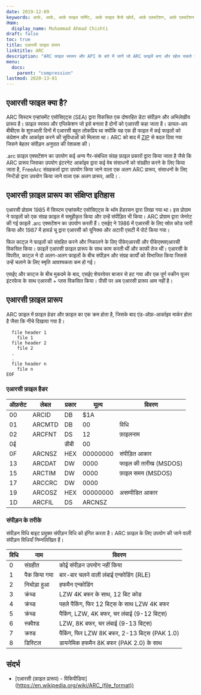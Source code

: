 ```yaml
---
date: 2019-12-09
keywords: आर्क, आर्क, आर्क फाइल फॉर्मेट, आर्क फाइल कैसे खोलें, आर्क एक्सटेंशन, आर्क एक्सटेंशन
लेखक:
  display_name: Muhammad Ahmad Chishti
draft: false
toc: true
title: एआरसी फ़ाइल प्रारूप
linktitle: ARC
description: "ARC फ़ाइल स्वरूप और API के बारे में जानें जो ARC फ़ाइलें बना और खोल सकते हैं।"
menu:
  docs:
    parent: "compression"
lastmod: 2020-13-01
---
```


## एआरसी फाइल क्या है?

ARC सिस्टम एन्हांसमेंट एसोसिएट्स (SEA) द्वारा विकसित एक दोषरहित डेटा संपीड़न और अभिलेखीय प्रारूप है। फ़ाइल स्वरूप और एप्लिकेशन जो इसे बनाता है दोनों को एआरसी कहा जाता है। डायल-अप बीबीएस के शुरुआती दिनों में एआरसी बहुत लोकप्रिय था क्योंकि यह एक ही फाइल में कई फाइलों को कंप्रेशन और आर्काइव करने की सुविधाओं को मिलाता था। ARC को बाद में [ZIP](/hi/compression/zip/) से बदल दिया गया जिसने बेहतर संपीड़न अनुपात की पेशकश की।

.arc फ़ाइल एक्सटेंशन का उपयोग कई अन्य गैर-संबंधित संग्रह फ़ाइल प्रकारों द्वारा किया जाता है जैसे कि ARC प्रारूप जिसका उपयोग इंटरनेट आर्काइव द्वारा कई वेब संसाधनों को संग्रहीत करने के लिए किया जाता है, FreeArc संग्रहकर्ता द्वारा उपयोग किया जाने वाला एक अलग ARC प्रारूप, संसाधनों के लिए निन्टेंडो द्वारा उपयोग किया जाने वाला एक अलग प्रारूप, आदि। .

## एआरसी फ़ाइल प्रारूप का संक्षिप्त इतिहास

एआरसी प्रोग्राम 1985 में सिस्टम एन्हांसमेंट एसोसिएट्स के थॉम हेंडरसन द्वारा लिखा गया था। इस प्रोग्राम ने फाइलों को एक संग्रह फ़ाइल में समूहीकृत किया और उन्हें संपीड़ित भी किया। ARC प्रोग्राम द्वारा जेनरेट की गई फ़ाइलें .arc एक्सटेंशन का उपयोग करती हैं। एसईए ने 1986 में एआरसी के लिए स्रोत कोड जारी किया और 1987 में हावर्ड चू द्वारा एआरसी को यूनिक्स और अटारी एसटी में पोर्ट किया गया।

फिल काट्ज़ ने फाइलों को संग्रहित करने और निकालने के लिए पीकेएआरसी और पीकेएक्सएआरसी विकसित किया। फ़ाइलें एआरसी फ़ाइल प्रारूप के साथ काम करती थीं और काफी तेज थीं। एआरसी के विपरीत, काट्ज़ ने दो अलग-अलग फाइलों के बीच संपीड़न और संग्रह कार्यों को विभाजित किया जिससे उन्हें चलाने के लिए स्मृति आवश्यकता कम हो गई।

एसईए और काट्ज के बीच मुकदमे के बाद, एसईए शेयरवेयर बाजार से हट गया और एक पूर्ण स्क्रीन यूजर इंटरफेस के साथ एआरसी + प्लस विकसित किया। पीसी पर अब एआरसी प्रारूप आम नहीं है।

## एआरसी फ़ाइल प्रारूप

ARC फ़ाइल में फ़ाइल हेडर और फ़ाइल का एक क्रम होता है, जिसके बाद एंड-ऑफ़-आर्काइव मार्कर होता है जैसा कि नीचे दिखाया गया है।

```console
  file header 1
    file 1
  file header 2
    file 2
  .
  .
  file header n
    file n
EOF
```

### एआरसी फ़ाइल हैडर ###

|ऑफ़सेट|लेबल|प्रकार|मूल्य|विवरण|
|---|---|---|---|---|
|00|ARCID |DB|$1A| |
|01|ARCMTD|DB|00|विधि|
|02|ARCFNT|DS|12|फ़ाइलनाम|
|0ई| |डीबी|00| |
|0F|ARCNSZ|HEX|00000000|संपीड़ित आकार|
|13|ARCDAT|DW|0000|फाइल की तारीख (MSDOS)|
|15|ARCTIM|DW|0000|फ़ाइल समय (MSDOS)|
|17|ARCCRC|DW|0000| |
|19|ARCOSZ|HEX|00000000|असम्पीडित आकार|
|1D|ARCFIL|DS|ARCNSZ| |

### संपीड़न के तरीके ###

संपीड़न विधि बाइट प्रयुक्त संपीड़न विधि को इंगित करता है। ARC फ़ाइल के लिए उपयोग की जाने वाली संपीड़न विधियाँ निम्नलिखित हैं।

|विधि|नाम|विवरण|
|---|---|---|
|0|संग्रहीत|कोई संपीड़न उपयोग नहीं किया|
|1|पैक किया गया|बार-बार चलने वाली लंबाई एन्कोडिंग (RLE)|
|2|निचोड़ा हुआ|हफमैन एन्कोडिंग|
|3|क्रंच्ड|LZW 4K बफर के साथ, 12 बिट कोड|
|4|क्रंच्ड|पहले पैकिंग, फिर 12 बिट्स के साथ LZW 4K बफर|
|5|क्रंच्ड|पैकिंग, LZW, 4K बफर, चर लंबाई (9-12 बिट्स)|
|6|स्क्वैश्ड|LZW, 8K बफर, चर लंबाई (9-13 बिट्स)|
|7|क्रश्ड|पैकिंग, फिर LZW 8K बफर, 2-13 बिट्स (PAK 1.0)|
|8|डिस्टिल|डायनेमिक हफमैन 8K बफर (PAK 2.0) के साथ|

## संदर्भ

- [एआरसी (फ़ाइल प्रारूप) - विकिपीडिया] (https://en.wikipedia.org/wiki/ARC_(file_format))

